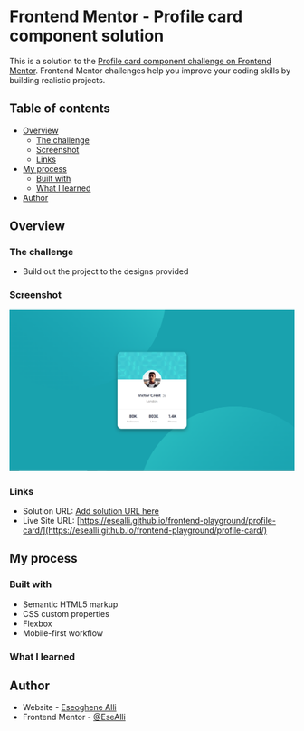 # Frontend Mentor - Profile card component solution

This is a solution to the [Profile card component challenge on Frontend Mentor](https://www.frontendmentor.io/challenges/profile-card-component-cfArpWshJ). Frontend Mentor challenges help you improve your coding skills by building realistic projects.

## Table of contents

- [Overview](#overview)
  - [The challenge](#the-challenge)
  - [Screenshot](#screenshot)
  - [Links](#links)
- [My process](#my-process)
  - [Built with](#built-with)
  - [What I learned](#what-i-learned)
- [Author](#author)

## Overview

### The challenge

- Build out the project to the designs provided

### Screenshot

![](./screenshot.PNG)

### Links

- Solution URL: [Add solution URL here](https://your-solution-url.com)
- Live Site URL: [https://esealli.github.io/frontend-playground/profile-card/](https://esealli.github.io/frontend-playground/profile-card/)

## My process

### Built with

- Semantic HTML5 markup
- CSS custom properties
- Flexbox
- Mobile-first workflow

### What I learned

## Author

- Website - [Eseoghene Alli](https://esealli.github.io/)
- Frontend Mentor - [@EseAlli](https://www.frontendmentor.io/profile/EseAlli)

